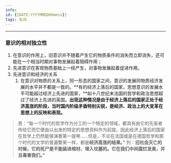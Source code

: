 ```yaml
---
info:
id: {{DATE:YYYYMMDDHHmmss}}
tags: 名词
---
```

---

### 意识的相对独立性
1. 在意识的作用上，旧意识并不随着产生它的物质条件的消失而立即消失，还可能在一个相当时期对事物发展起着阻碍作用；
2. 先进意识在客观物质基础上一经产生，对事物发展起着促进作用。
3. 先进意识和经济的关系
	1. 在意识对物质的关系上，同一形态的国家之间，意识的发展同物质经济发展的水平并不都是一致的。**有的经济上落后的国家，思想意识的发展水平可能超过经济上先进的国家，**如十八世纪末法国的哲学和政治思想超过了经济上先进的英国。**出现这种情况是由于经济上落后的国家正处于经济高涨的阶段，当时国内阶级矛盾特别尖锐，是经济、政治上的大变革在思想上的反映和表现。**
>恩：“每一个时代的哲学作为分工的一个特定的领域，都具有由它的先驱者传给它而它便由以出发的特定的思想资料作为前提。因此经济上落后的国家在哲学上仍然能够演奏第一提琴……但是，不论在法国或是在德国哲学和那个时代的文学的普遍繁荣一样，都是**经济高涨的结果。”**
>列：**旧社会灭亡的时候，它的死尸是不能装进棺材、埋入坟墓的。它在我们中间腐烂发臭，并且毒害我们。”**

